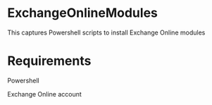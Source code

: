 # ExchangeOnlineModules
This captures Powershell scripts to install Exchange Online modules


# Requirements
Powershell 

Exchange Online account
